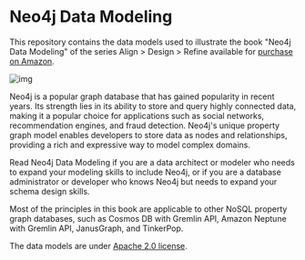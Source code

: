 # Neo4j Data Modeling

This repository contains the data models used to illustrate the book "Neo4j Data Modeling" of the series Align > Design > Refine available for [purchase on Amazon](https://www.amazon.com/gp/product/1634621913).

![img](https://m.media-amazon.com/images/I/51P4Ssg6KPL._SX331_BO1,204,203,200_.jpg)



Neo4j is a popular graph database that has gained popularity in recent years. Its strength lies in its ability to store and query highly connected data, making it a popular choice for applications such as social networks, recommendation engines, and fraud detection. Neo4j's unique property graph model enables developers to store data as nodes and relationships, providing a rich and expressive way to model complex domains.

Read Neo4j Data Modeling if you are a data architect or modeler who needs to expand your modeling skills to include Neo4j, or if you are a database administrator or developer who knows Neo4j but needs to expand your schema design skills.

Most of the principles in this book are applicable to other NoSQL property graph databases, such as Cosmos DB with Gremlin API, Amazon Neptune with Gremlin API, JanusGraph, and TinkerPop.

The data models are under [Apache 2.0 license](https://github.com/hackolade/books/blob/main/LICENSE).
